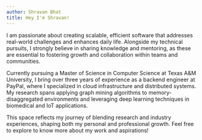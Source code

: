 ```yaml
---
author: Shravan Bhat
title: Hey I'm Shravan!
---
```


I am passionate about creating scalable, efficient software that addresses real-world challenges and enhances daily life. Alongside my technical pursuits, I strongly believe in sharing knowledge and mentoring, as these are essential to fostering growth and collaboration within teams and communities.

Currently pursuing a Master of Science in Computer Science at Texas A&M University, I bring over three years of experience as a backend engineer at PayPal, where I specialized in cloud infrastructure and distributed systems. My research spans applying graph mining algorithms to memory-disaggregated environments and leveraging deep learning techniques in biomedical and IoT applications.

This space reflects my journey of blending research and industry experiences, shaping both my personal and professional growth. Feel free to explore to know more about my work and aspirations!